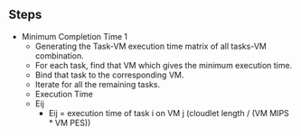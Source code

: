 ## Steps

* Minimum Completion Time 1
  *   Generating the Task-VM execution time matrix of all tasks-VM combination.
  *   For each task, find that VM which gives the minimum execution time.
  *   Bind that task to the corresponding VM.
  *   Iterate for all the remaining tasks.
  *   Execution Time
     * Eij
       * Eij = execution time of task i on VM j (cloudlet length / (VM MIPS * VM PES))

